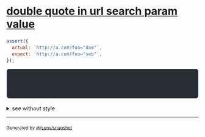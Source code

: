 # [double quote in url search param value](../../quote.test.js#L82)

```js
assert({
  actual: `http://a.com?foo="dam"`,
  expect: `http://a.com?foo="seb"`,
});
```

![img](throw.svg)

<details>
  <summary>see without style</summary>

```console
AssertionError: actual and expect are different

actual: 'http://a.com?foo="dam"'
expect: 'http://a.com?foo="seb"'
```

</details>


---

<sub>
  Generated by <a href="https://github.com/jsenv/core/tree/main/packages/tooling/snapshot">@jsenv/snapshot</a>
</sub>
